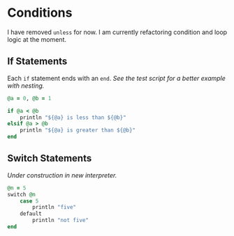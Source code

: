 # Conditions

I have removed `unless` for now. I am currently refactoring condition and loop logic at the moment.

## If Statements
Each `if` statement ends with an `end`. *See the test script for a better example with nesting.*

```ruby
@a = 0, @b = 1

if @a < @b
    println "${@a} is less than ${@b}"
elsif @a > @b
    println "${@a} is greater than ${@b}"
end
```

## Switch Statements

*Under construction in new interpreter.*

```ruby
@n = 5
switch @n
    case 5
        println "five"
    default
        println "not five"
end
```